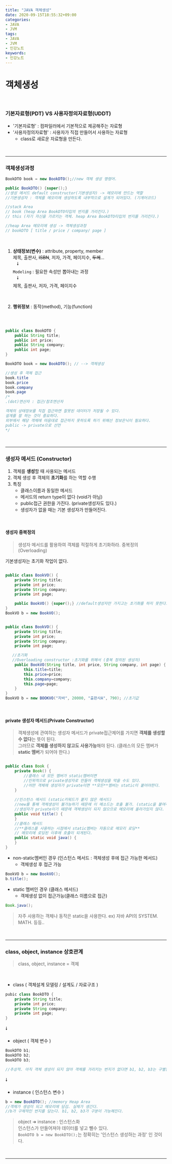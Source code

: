```yaml
---
title: "JAVA 객체생성"
date: 2020-09-15T18:55:32+09:00
categories:
- JAVA
- JVM
tags:
- JAVA
- JVM
- 인강노트
keywords:
- 인강노트
---
```


<!--more-->
# 객체생성

&nbsp;

### 기본자료형(PDT) VS 사용자정의자료형(UDDT)

- '기본자료형' : 컴파일러에서 기본적으로 제공해주는 자료형   
- '사용자정의자료형' : 사용자가 직접 만들어서 사용하는 자료형   
    - class로 새로운 자료형을 만든다.

&nbsp;

-----

### 객체생성과정
```java
BookDTO book = new BookDTO();//new 객체 생성 명령어.

public BookDTO() {super();}
//생성 메서드 default constructor(기본생성자) -> 메모리에 만드는 역할
//기본생성자 : 객체를 메모리에 생성하도록 내부적으로 설계가 되어있다. (기계어코드)

//stack Area
// book (heap Area BookDTO타입의 번지를 가리킨다.)
// this (자기 자신을 가르키는 객체. heap Area BookDTO타입의 번지를 가리킨다.)

//heap Area 메모리에 생성 -> 객체생성과정
// bookDTO [ title / price / company/ page ]

```
&nbsp;

1. **상태정보(변수)** : attribute, property, member   
    제목, 출판사, ~~ISBN~~, 저자, 가격, 페이지수, ~~두께~~...   
        &nbsp;&nbsp;    &#129047;   
    `Modeling` : 필요한 속성만 뽑아내는 과정   
        &nbsp;&nbsp;    &#129047;   
    제목, 출판사, 저자, 가격, 페이지수   

&nbsp;

2. **행위정보** : 동작(method), 기능(function)   

&nbsp;

```java

public class BookDTO {
    public String title;
    public int price;
    public String company;
    public int page;
}

BookDTO book = new BookDTO(); // --> 객체생성

//생성 후 객체 접근
book.title
book.price
book.company
book.page
/*
.(dot)연산자 : 접근/참조연산자

객체의 상태정보를 직접 접근하면 잘못된 데이터가 저장될 수 있다.
설계를 잘 하는 것이 중요하다.
외부에서 해당 객체에 마음대로 접근하지 못하도록 하기 위해선 정보은닉이 필요하다. 
public -> private으로 선언
*/


```

&nbsp;

-----

### 생성자 메서드 (Constructor)

1. 객체를 **생성**할 때 사용되는 메서드
2. 객체 생성 후 객체의 **초기화**를 하는 역할 수행
3. 특징
    - 클래스이름과 동일한 메서드
    - 메서드의 return type이 없다 (void가 아님)
    - public접근 권한을 가진다. (private생성자도 있다.)
    - 생성자가 없을 때는 기본 생성자가 만들어진다.

&nbsp;

#### 생성자 중복정의
> 생성자 메서드를 활용하여 객체를 적절하게 초기화하라. 중복정의(Overloading)

기본생성자는 초기화 작업이 없다.

```java

public class BookVO() {
    private String title;
    private int price;
    private String company;
    private int page;

    public BookVO() {super();} //default생성자만 가지고는 초기화를 하지 못한다.
}
BookVO b = new BookVO();


public class BookVO() {
    private String title;
    private int price;
    private String company;
    private int page;

   //초기화
   //Overloading constructor :초기화를 위해서 (중복 정의된 생성자)
    public BookVO(String title, int price, String company, int page) {
        this.title=title;
        this.price=price;
        this.company=company;
        this.page=page;
    }
}
BookVO b = new BOOKVO("자바", 20000, "출판사A", 790); //초기값
```

&nbsp;

#### private 생성자 메서드(Private Constructor)


> 객체생성에 관여하는 생성자 메서드가 private접근제어를 가지면 **객체를 생성할 수 없다**는 뜻이 된다.   
> 그러므로 **객체를 생성하지 않고도 사용가능**해야 된다. (클래스의 모든 멤버가 **static 멤버**가 되어야 한다.)


```java

public class Book {
    private Book() {
        //클래스 내 모든 멤버가 static멤버이면 
        //인위적으로 private생성자로 만들어 객체생성을 막을 수도 있다.
        //어떤 객체에 생성자가 private이면 **모든**멤버는 static이 붙어야한다.
    }
    
    //인스턴스 메서드 (static키워드가 붙지 않은 메서드)
    //new를 통해 객체생성이 불가능하기 때문에 이 메소드는 호출 불가. (static을 붙여주어야 정상)
    //생성자가 private이기 때문에 객체생성이 되지 않으므로 메모리에 올라가있지 않다.
    public void title() {  
    }
    //클래스 메서드
    //**클래스를 사용하는 시점에서 static멤버는 자동으로 메모리 로딩**
    // 메모리에 로딩된 이후에 호출이 되게된다.
    public static void java() {
    }
}
```

- non-static멤버인 경우 (인스턴스 메서드 : 객체생성 후에 접근 가능한 메서드) 
    - 객체생성 후 접근 가능

```java
BookVO b = new BookVO();
b.title();
```

- static 멤버인 경우 (클래스 메서드)
    - 객체생성 없이 접근가능(클래스 이름으로 접근)    
```java
Book.java();
```

> 자주 사용하는 객체나 동작은 static을 사용한다.
ex) 자바 API의 SYSTEM.  MATH. 등등..

&nbsp;

-----

### class, object, instance 상호관계

> class, object, instance = 객체

&nbsp;

- class ( 객체설계 모델링 / 설계도 / 자료구조 )
```java
pubic class BookDTO {
    private String title;
    private int price;
    private String company;
    private int page;
}
```

&#129047;

- object ( 객체 변수 )
```java
BookDTO b1;
BookDTO b2;
BookDTO b3;

//추상적. 아직 객체 생성이 되지 않아 객체를 가리키는 번지가 없다면 b1, b2, b3는 구별할 수 없다.
```

&#129047;

- instance ( 인스턴스 변수 )
```java
b = new BookDTO(); //memory Heap Area
//객체가 생성이 되고 메모리에 담김. 실체가 생긴다.
//b가 구체적인 번지를 담는다. b1, b2, b3가 구분이 가능해진다.
```

> object &#10140; instance : 인스턴스화   
> 인스턴스가 만들어져야 데이터를 넣고 뺄수 있다.   
> `BookDTO b = new BookDTO();`는 정확히는 '인스턴스 생성하는 과정' 인 것이다.   

&nbsp;

-----